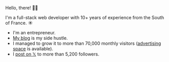 Hello, there! 👋🏻

I'm a full-stack web developer with 10+ years of experience from the South of France. ☀️

- I'm an entrepreneur.
- [My blog](https://benjamincrozat.com) is my side hustle.
- I managed to grow it to more than 70,000 monthly visitors ([advertising space](https://benjamincrozat.com/media-kit) is available).
- I [post on 𝕏](https://twitter.com/benjamincrozat) to more than 5,200 followers.
